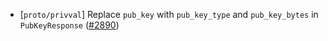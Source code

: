 - [`proto/privval`]  Replace `pub_key` with `pub_key_type` and `pub_key_bytes` in
  `PubKeyResponse` ([\#2890](https://github.com/cometbft/cometbft/pull/2890))
